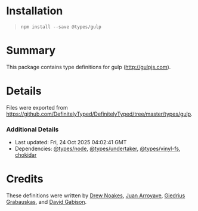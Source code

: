 # Installation
> `npm install --save @types/gulp`

# Summary
This package contains type definitions for gulp (http://gulpjs.com).

# Details
Files were exported from https://github.com/DefinitelyTyped/DefinitelyTyped/tree/master/types/gulp.

### Additional Details
 * Last updated: Fri, 24 Oct 2025 04:02:41 GMT
 * Dependencies: [@types/node](https://npmjs.com/package/@types/node), [@types/undertaker](https://npmjs.com/package/@types/undertaker), [@types/vinyl-fs](https://npmjs.com/package/@types/vinyl-fs), [chokidar](https://npmjs.com/package/chokidar)

# Credits
These definitions were written by [Drew Noakes](https://drewnoakes.com), [Juan Arroyave](http://jarroyave.co), [Giedrius Grabauskas](https://github.com/GiedriusGrabauskas), and [David Gabison](https://github.com/pulsovi).
